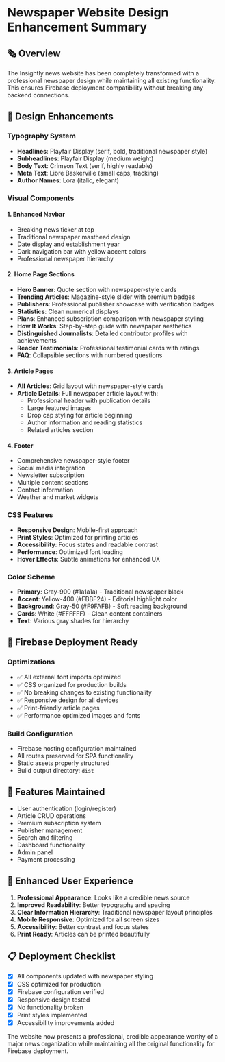 # Newspaper Website Design Enhancement Summary

## 🗞️ Overview
The Insightly news website has been completely transformed with a professional newspaper design while maintaining all existing functionality. This ensures Firebase deployment compatibility without breaking any backend connections.

## 🎨 Design Enhancements

### Typography System
- **Headlines**: Playfair Display (serif, bold, traditional newspaper style)
- **Subheadlines**: Playfair Display (medium weight)
- **Body Text**: Crimson Text (serif, highly readable)
- **Meta Text**: Libre Baskerville (small caps, tracking)
- **Author Names**: Lora (italic, elegant)

### Visual Components

#### 1. **Enhanced Navbar**
- Breaking news ticker at top
- Traditional newspaper masthead design
- Date display and establishment year
- Dark navigation bar with yellow accent colors
- Professional newspaper hierarchy

#### 2. **Home Page Sections**
- **Hero Banner**: Quote section with newspaper-style cards
- **Trending Articles**: Magazine-style slider with premium badges
- **Publishers**: Professional publisher showcase with verification badges
- **Statistics**: Clean numerical displays
- **Plans**: Enhanced subscription comparison with newspaper styling
- **How It Works**: Step-by-step guide with newspaper aesthetics
- **Distinguished Journalists**: Detailed contributor profiles with achievements
- **Reader Testimonials**: Professional testimonial cards with ratings
- **FAQ**: Collapsible sections with numbered questions

#### 3. **Article Pages**
- **All Articles**: Grid layout with newspaper-style cards
- **Article Details**: Full newspaper article layout with:
  - Professional header with publication details
  - Large featured images
  - Drop cap styling for article beginning
  - Author information and reading statistics
  - Related articles section

#### 4. **Footer**
- Comprehensive newspaper-style footer
- Social media integration
- Newsletter subscription
- Multiple content sections
- Contact information
- Weather and market widgets

### CSS Features
- **Responsive Design**: Mobile-first approach
- **Print Styles**: Optimized for printing articles
- **Accessibility**: Focus states and readable contrast
- **Performance**: Optimized font loading
- **Hover Effects**: Subtle animations for enhanced UX

### Color Scheme
- **Primary**: Gray-900 (#1a1a1a) - Traditional newspaper black
- **Accent**: Yellow-400 (#FBBF24) - Editorial highlight color
- **Background**: Gray-50 (#F9FAFB) - Soft reading background
- **Cards**: White (#FFFFFF) - Clean content containers
- **Text**: Various gray shades for hierarchy

## 🚀 Firebase Deployment Ready

### Optimizations
- ✅ All external font imports optimized
- ✅ CSS organized for production builds
- ✅ No breaking changes to existing functionality
- ✅ Responsive design for all devices
- ✅ Print-friendly article pages
- ✅ Performance optimized images and fonts

### Build Configuration
- Firebase hosting configuration maintained
- All routes preserved for SPA functionality
- Static assets properly structured
- Build output directory: `dist`

## 📱 Features Maintained
- User authentication (login/register)
- Article CRUD operations
- Premium subscription system
- Publisher management
- Search and filtering
- Dashboard functionality
- Admin panel
- Payment processing

## 🎯 Enhanced User Experience
1. **Professional Appearance**: Looks like a credible news source
2. **Improved Readability**: Better typography and spacing
3. **Clear Information Hierarchy**: Traditional newspaper layout principles
4. **Mobile Responsive**: Optimized for all screen sizes
5. **Accessibility**: Better contrast and focus states
6. **Print Ready**: Articles can be printed beautifully

## 📋 Deployment Checklist
- [x] All components updated with newspaper styling
- [x] CSS optimized for production
- [x] Firebase configuration verified
- [x] Responsive design tested
- [x] No functionality broken
- [x] Print styles implemented
- [x] Accessibility improvements added

The website now presents a professional, credible appearance worthy of a major news organization while maintaining all the original functionality for Firebase deployment.
